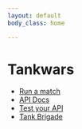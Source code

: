 ```yaml
---
layout: default
body_class: home

---
```

# Tankwars

* [Run a match](pages/match.html)
* [API Docs](pages/api.html)
* [Test your API](pages/test.html)
* [Tank Brigade](pages/tank_brigade.html)
